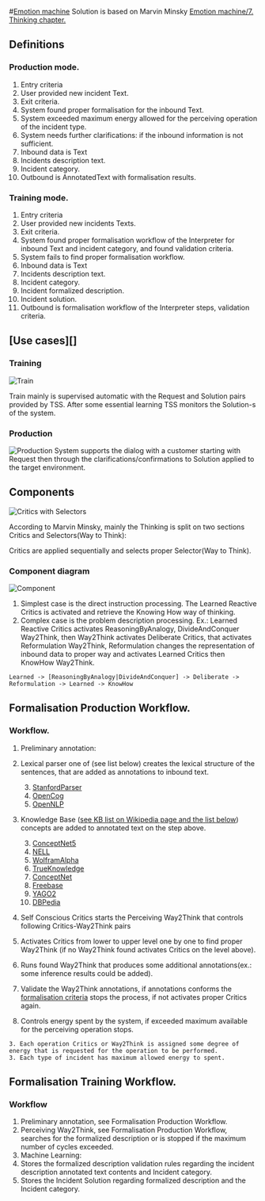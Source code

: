 #[Emotion machine](http://en.wikipedia.org/wiki/Emotion_machine)
Solution is based on Marvin Minsky [Emotion machine/7. Thinking chapter.](http://web.media.mit.edu/~minsky/E7/eb7.html)

## <a name="Definitions">Definitions</a>

### Production mode.

1. Entry criteria
  2. User provided new incident Text.
1. Exit criteria.
 2. System found proper formalisation for the inbound Text.
 2. System exceeded maximum energy allowed for the perceiving operation of the incident type.
 2. System needs further clarifications: if the inbound information is not sufficient.
1. Inbound data is Text
  2. Incidents description text.
  2. Incident category.
1. Outbound is AnnotatedText with formalisation results.

### Training mode.

1. Entry criteria
  2. User provided new incidents Texts.
1. Exit criteria.
 2. System found proper formalisation workflow of the Interpreter for inbound Text and incident category, and found validation criteria.
 2. System fails to find proper formalisation workflow.
1. Inbound data is Text
  2. Incidents description text.
  2. Incident category.
  2. Incident formalized description.
  2. Incident solution.
1. Outbound is formalisation workflow of the Interpreter steps, validation criteria.

## [Use cases][]

### Training

![Train](https://github.com/menta/menta-0.3/raw/master/doc/informal/uml/images/UseCaseTrain.png)

Train mainly is supervised automatic with the Request and Solution pairs provided by TSS. After some essential learning
TSS monitors the Solution-s of the system.

### Production
![Production](https://github.com/menta/menta-0.3/raw/master/doc/informal/uml/images/UseCaseProduction.png)
System supports the dialog with a customer starting with Request then through the clarifications/confirmations to Solution
applied to the target environment.

## Components

![Critics with Selectors](http://web.media.mit.edu/~minsky/E7/eb7_files/image003.png)

According to Marvin Minsky, mainly the Thinking is split on two sections Critics and Selectors(Way to Think):

Critics are applied sequentially and selects proper Selector(Way to Think).

### Component diagram

![Component](https://github.com/menta/menta-0.3/raw/master/doc/informal/uml/images/EmotionMachineComponent.png)

 1. Simplest case is the direct instruction processing.
The Learned Reactive Critics is activated and retrieve the Knowing How way of thinking.
 1. Complex case is the problem description processing.
Ex.: Learned Reactive Critics activates ReasoningByAnalogy, DivideAndConquer Way2Think, then Way2Think activates Deliberate Critics,
that activates Reformulation Way2Think, Reformulation changes the representation of inbound data to proper way and activates Learned Critics then KnowHow Way2Think.

`Learned -> [ReasoningByAnalogy|DivideAndConquer] -> Deliberate -> Reformulation -> Learned -> KnowHow`

## Formalisation Production Workflow.

### Workflow.

 1. Preliminary annotation:
  2. Lexical parser one of (see list below) creates the lexical structure of the sentences, that are added as annotations to inbound text.

      3. [StanfordParser](http://nlp.stanford.edu/software/lex-parser.shtml)
      3. [OpenCog](http://opencog.org/projects/)
      3. [OpenNLP](http://incubator.apache.org/opennlp/index.html)
      
  2. Knowledge Base ([see KB list on Wikipedia page and the list below](http://en.wikipedia.org/wiki/Commonsense_knowledge_bases)) concepts are added to annotated text on the step above.
     
     3. [ConceptNet5](http://conceptnet5.media.mit.edu/)
     3. [NELL](http://rtw.ml.cmu.edu/rtw/resources)
     3. [WolframAlpha](http://www.wolframalpha.com/)
     3. [TrueKnowledge](http://www.trueknowledge.com/)
     3. [ConceptNet](http://csc.media.mit.edu/conceptnet)
     3. [Freebase](http://www.freebase.com/apps)
     3. [YAGO2](http://www.mpi-inf.mpg.de/yago-naga/yago/)
     3. [DBPedia](http://dbpedia.org/About)

 1. Self Conscious Critics starts the Perceiving Way2Think that controls following Critics-Way2Think pairs
  2. Activates Critics from lower to upper level one by one to find proper Way2Think (if no Way2Think found activates Critics on the level above).
  2. Runs found Way2Think that produces some additional annotations(ex.: some inference results could be added).
  2. Validate the Way2Think annotations, if annotations conforms the [formalisation criteria](https://github.com/menta/menta-0.3/blob/master/doc/informal/formalisation-criteria.md)
  stops the process, if not activates proper Critics again.
  2. Controls energy spent by the system, if exceeded maximum available for the perceiving operation stops.

    3. Each operation Critics or Way2Think is assigned some degree of energy that is requested for the operation to be performed.
    3. Each type of incident has maximum allowed energy to spent.

## Formalisation Training Workflow.

### Workflow

 1. Preliminary annotation, see Formalisation Production Workflow.
 1. Perceiving Way2Think, see Formalisation Production Workflow, searches for the formalized description or is stopped if the maximum number of cycles exceeded.
 1. Machine Learning:
   2. Stores the formalized description validation rules regarding the incident description annotated text contents and Incident category.
   2. Stores the Incident Solution regarding formalized description and the Incident category.